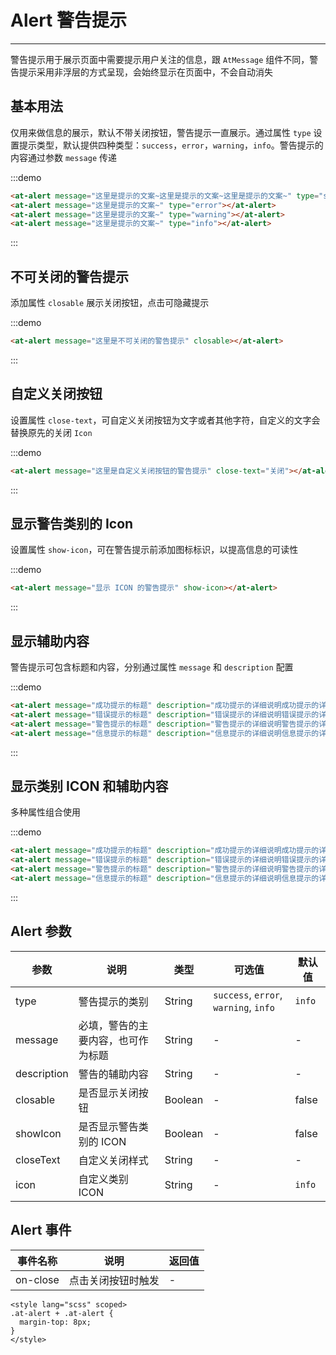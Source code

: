 
# Alert 警告提示

----

警告提示用于展示页面中需要提示用户关注的信息，跟 `AtMessage` 组件不同，警告提示采用非浮层的方式呈现，会始终显示在页面中，不会自动消失


## 基本用法

仅用来做信息的展示，默认不带关闭按钮，警告提示一直展示。通过属性 `type` 设置提示类型，默认提供四种类型：`success`，`error`，`warning`，`info`。警告提示的内容通过参数 `message` 传递

:::demo
```html
<at-alert message="这里是提示的文案~这里是提示的文案~这里是提示的文案~" type="success"></at-alert>
<at-alert message="这里是提示的文案~" type="error"></at-alert>
<at-alert message="这里是提示的文案~" type="warning"></at-alert>
<at-alert message="这里是提示的文案~" type="info"></at-alert>
```
:::


## 不可关闭的警告提示

添加属性 `closable` 展示关闭按钮，点击可隐藏提示

:::demo
```html
<at-alert message="这里是不可关闭的警告提示" closable></at-alert>
```
:::


## 自定义关闭按钮

设置属性 `close-text`，可自定义关闭按钮为文字或者其他字符，自定义的文字会替换原先的关闭 `Icon`

:::demo
```html
<at-alert message="这里是自定义关闭按钮的警告提示" close-text="关闭"></at-alert>
```
:::


## 显示警告类别的 Icon

设置属性 `show-icon`，可在警告提示前添加图标标识，以提高信息的可读性

:::demo
```html
<at-alert message="显示 ICON 的警告提示" show-icon></at-alert>
```
:::


## 显示辅助内容

警告提示可包含标题和内容，分别通过属性 `message` 和 `description` 配置

:::demo
```html
<at-alert message="成功提示的标题" description="成功提示的详细说明成功提示的详细说明成功提示的详细说明" type="success" closable></at-alert>
<at-alert message="错误提示的标题" description="错误提示的详细说明错误提示的详细说明错误提示的详细说明" type="error" closable></at-alert>
<at-alert message="警告提示的标题" description="警告提示的详细说明警告提示的详细说明警告提示的详细说明" type="warning" closable></at-alert>
<at-alert message="信息提示的标题" description="信息提示的详细说明信息提示的详细说明信息提示的详细说明" type="info" closable></at-alert>
```
:::


## 显示类别 ICON 和辅助内容

多种属性组合使用

:::demo
```html
<at-alert message="成功提示的标题" description="成功提示的详细说明成功提示的详细说明成功提示的详细说明成功提示的详细说明成功提示的详细说明成功提示的详细说明成功提示的详细说明成功提示的详细说明成功提示的详细说明" type="success" show-icon closable></at-alert>
<at-alert message="错误提示的标题" description="错误提示的详细说明错误提示的详细说明错误提示的详细说明" type="error" show-icon closable></at-alert>
<at-alert message="警告提示的标题" description="警告提示的详细说明警告提示的详细说明警告提示的详细说明" type="warning" show-icon closable></at-alert>
<at-alert message="信息提示的标题" description="信息提示的详细说明信息提示的详细说明信息提示的详细说明" type="info" show-icon closable></at-alert>
```
:::


## Alert 参数

| 参数      | 说明          | 类型      | 可选值                           | 默认值  |
|---------- |-------------- |---------- |--------------------------------  |-------- |
| type | 警告提示的类别 | String | `success`, `error`, `warning`, `info` | `info` |
| message | 必填，警告的主要内容，也可作为标题 | String | - | - |
| description | 警告的辅助内容 | String | - | - |
| closable | 是否显示关闭按钮 | Boolean | - | false |
| showIcon | 是否显示警告类别的 ICON | Boolean | - | false |
| closeText | 自定义关闭样式 | String | - | - |
| icon | 自定义类别 ICON | String | - | `info` |


## Alert 事件

| 事件名称      | 说明          | 返回值  |
|---------- |-------------- |---------- |
| on-close | 点击关闭按钮时触发 | - |

```
<style lang="scss" scoped>
.at-alert + .at-alert {
  margin-top: 8px;
}
</style>
```
